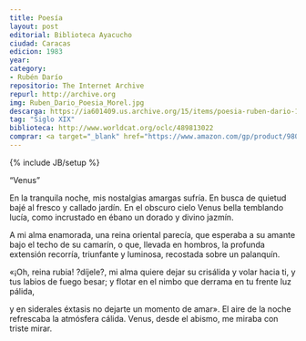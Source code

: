 ```yaml
---
title: Poesía
layout: post
editorial: Biblioteca Ayacucho
ciudad: Caracas
edicion: 1983
year:
category:
- Rubén Darío
repositorio: The Internet Archive
repurl: http://archive.org
img: Ruben_Dario_Poesia_Morel.jpg
descarga: https://ia601409.us.archive.org/15/items/poesia-ruben-dario-1/Poesia_Ruben_Dario%281%29.pdf
tag: "Siglo XIX"
biblioteca: http://www.worldcat.org/oclc/489813022
comprar: <a target="_blank" href="https://www.amazon.com/gp/product/9803950967/ref=as_li_tl?ie=UTF8&camp=1789&creative=9325&creativeASIN=9803950967&linkCode=as2&tag=morelcoop-20&linkId=dd5c2feb18bd00722ae61e698bf388b8">Poesia completa (Biblioteca Ayacucho)</a><img src="//ir-na.amazon-adsystem.com/e/ir?t=morelcoop-20&l=am2&o=1&a=9803950967" width="1" height="1" border="0" alt="" style="border:none !important; margin:0px !important;" />
---
```

{% include JB/setup %}

“Venus”

En la tranquila noche, mis nostalgias amargas sufría. 
En busca de quietud bajé al fresco y callado jardín. 
En el obscuro cielo Venus bella temblando lucía, 
como incrustado en ébano un dorado y divino jazmín. 

A mi alma enamorada, una reina oriental parecía, 
que esperaba a su amante bajo el techo de su camarín, 
o que, llevada en hombros, la profunda extensión recorría, 
triunfante y luminosa, recostada sobre un palanquín. 

«¡Oh, reina rubia! ?díjele?, mi alma quiere dejar su crisálida 
y volar hacia ti, y tus labios de fuego besar; 
y flotar en el nimbo que derrama en tu frente luz pálida, 

y en siderales éxtasis no dejarte un momento de amar». 
El aire de la noche refrescaba la atmósfera cálida. 
Venus, desde el abismo, me miraba con triste mirar.
